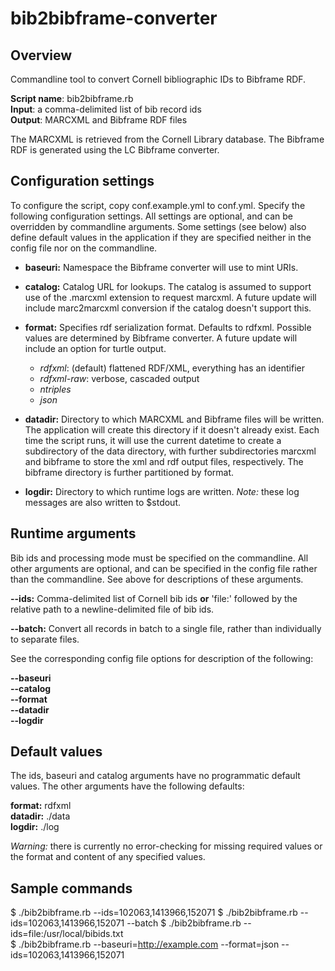 # bib2bibframe-converter #

## Overview ##

Commandline tool to convert Cornell bibliographic IDs to Bibframe RDF.

**Script name**: bib2bibframe.rb  
**Input**: a comma-delimited list of bib record ids   
**Output**: MARCXML and Bibframe RDF files

The MARCXML is retrieved from the Cornell Library database. The Bibframe RDF is
generated using the LC Bibframe converter.


## Configuration settings ##

To configure the script, copy conf.example.yml to conf.yml. Specify the 
following configuration settings. All settings are optional, and can be 
overridden by commandline arguments. Some settings (see below) also define 
default values in the application if they are specified neither in the config 
file nor on the commandline.

- **baseuri:** Namespace the Bibframe converter will use to mint URIs.

- **catalog:** Catalog URL for lookups. The catalog is assumed to support use of 
the .marcxml extension to request marcxml. A future update will include 
marc2marcxml conversion if the catalog doesn't support this.

- **format:** Specifies rdf serialization format. Defaults to rdfxml. Possible
values are determined by Bibframe converter. A future update will include an
option for turtle output.   
    - *rdfxml*: (default) flattened RDF/XML, everything has an identifier  
    - *rdfxml-raw*: verbose, cascaded output  
    - *ntriples*  
    - *json*  

- **datadir:** Directory to which MARCXML and Bibframe files will be written. 
The application will create this directory if it doesn't already exist. Each 
time the script runs, it will use the current datetime to create a subdirectory 
of the data directory, with further subdirectories marcxml and bibframe to store 
the xml and rdf output files, respectively. The bibframe directory is further
partitioned by format.

- **logdir:** Directory to which runtime logs are written. *Note:* these log
messages are also written to $stdout.


## Runtime arguments ##

Bib ids and processing mode must be specified on the commandline. All other 
arguments are optional, and can be specified in the config file rather than the 
commandline. See above for descriptions of these arguments.

**--ids:** Comma-delimited list of Cornell bib ids **or** 'file:' followed by 
the relative path to a newline-delimited file of bib ids.

**--batch:** Convert all records in batch to a single file, rather than
individually to separate files.  

See the corresponding config file options for description of the following:

**--baseuri**   
**--catalog**     
**--format**     
**--datadir**     
**--logdir**     

## Default values ##

The ids, baseuri and catalog arguments have no programmatic default values. The 
other arguments have the following defaults:

**format:** rdfxml  
**datadir:** ./data  
**logdir:** ./log  

*Warning:* there is currently no error-checking for missing required values or
the format and content of any specified values.


## Sample commands ##
$ ./bib2bibframe.rb --ids=102063,1413966,152071 
$ ./bib2bibframe.rb --ids=102063,1413966,152071 --batch
$ ./bib2bibframe.rb --ids=file:/usr/local/bibids.txt  
$ ./bib2bibframe.rb --baseuri=http://example.com --format=json --ids=102063,1413966,152071



